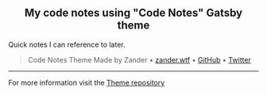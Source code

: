 <div align="center">
  <h2>My code notes using "Code Notes" Gatsby theme</h2>
</div>

Quick notes I can reference to later.

> Code Notes Theme Made by Zander • [zander.wtf](https://zander.wtf) • [GitHub](https://github.com/mrmartineau/) • [Twitter](https://twitter.com/mrmartineau/)

---

For more information visit the [Theme repository](https://github.com/MrMartineau/gatsby-theme-code-notes)